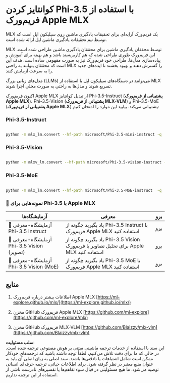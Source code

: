 # **کوانتایز کردن Phi-3.5 با استفاده از فریم‌ورک Apple MLX**

MLX یک فریم‌ورک آرایه‌ای برای تحقیقات یادگیری ماشین روی سیلیکون اپل است که توسط تیم تحقیقات یادگیری ماشین اپل ارائه شده است.

MLX توسط محققان یادگیری ماشین برای محققان یادگیری ماشین طراحی شده است. این فریم‌ورک طوری طراحی شده که هم کاربرپسند باشد و هم بهینه برای آموزش و پیاده‌سازی مدل‌ها. طراحی خود فریم‌ورک نیز به صورت مفهومی ساده است. هدف این است که محققان بتوانند به راحتی MLX را گسترش دهند و بهبود بخشند تا ایده‌های جدید را به سرعت آزمایش کنند.

مدل‌های زبانی بزرگ (LLMs) می‌توانند در دستگاه‌های سیلیکون اپل با استفاده از MLX تسریع شوند و مدل‌ها به راحتی به صورت محلی اجرا شوند.

اکنون فریم‌ورک Apple MLX از تبدیل کوانتایز Phi-3.5-Instruct (**پشتیبانی از فریم‌ورک Apple MLX**)، Phi-3.5-Vision (**پشتیبانی از فریم‌ورک MLX-VLM**) و Phi-3.5-MoE (**پشتیبانی از فریم‌ورک Apple MLX**) پشتیبانی می‌کند. بیایید این موارد را امتحان کنیم:

### **Phi-3.5-Instruct**

```bash

python -m mlx_lm.convert --hf-path microsoft/Phi-3.5-mini-instruct -q

```

### **Phi-3.5-Vision**

```bash

python -m mlxv_lm.convert --hf-path microsoft/Phi-3.5-vision-instruct -q

```

### **Phi-3.5-MoE**

```bash

python -m mlx_lm.convert --hf-path microsoft/Phi-3.5-MoE-instruct  -q

```

### **🤖 نمونه‌هایی برای Phi-3.5 با Apple MLX**

| آزمایشگاه‌ها    | معرفی | برو |
| -------- | ------- |  ------- |
| 🚀 آزمایشگاه-معرفی Phi-3.5 Instruct  | یاد بگیرید چگونه از Phi-3.5 Instruct با فریم‌ورک Apple MLX استفاده کنید   |  [برو](../../../../../code/09.UpdateSamples/Aug/mlx-phi35-instruct.ipynb)    |
| 🚀 آزمایشگاه-معرفی Phi-3.5 Vision (تصویر) | یاد بگیرید چگونه از Phi-3.5 Vision برای تحلیل تصاویر با فریم‌ورک Apple MLX استفاده کنید     |  [برو](../../../../../code/09.UpdateSamples/Aug/mlx-phi35-vision.ipynb)    |
| 🚀 آزمایشگاه-معرفی Phi-3.5 Vision (MoE)   | یاد بگیرید چگونه از Phi-3.5 MoE با فریم‌ورک Apple MLX استفاده کنید  |  [برو](../../../../../code/09.UpdateSamples/Aug/mlx-phi35-moe.ipynb)    |

## **منابع**

1. اطلاعات بیشتر درباره فریم‌ورک Apple MLX [https://ml-explore.github.io/mlx/](https://ml-explore.github.io/mlx/)

2. مخزن GitHub فریم‌ورک Apple MLX [https://github.com/ml-explore](https://github.com/ml-explore/mlx)

3. مخزن GitHub فریم‌ورک MLX-VLM [https://github.com/Blaizzy/mlx-vlm](https://github.com/Blaizzy/mlx-vlm)

**سلب مسئولیت**:  
این سند با استفاده از خدمات ترجمه ماشینی مبتنی بر هوش مصنوعی ترجمه شده است. در حالی که ما برای دقت تلاش می‌کنیم، لطفاً توجه داشته باشید که ترجمه‌های خودکار ممکن است شامل اشتباهات یا نادقتی‌ها باشند. سند اصلی به زبان اصلی آن باید به عنوان منبع معتبر در نظر گرفته شود. برای اطلاعات حیاتی، ترجمه حرفه‌ای انسانی توصیه می‌شود. ما هیچ مسئولیتی در قبال سوء تفاهم‌ها یا تفسیرهای نادرست ناشی از استفاده از این ترجمه نداریم.